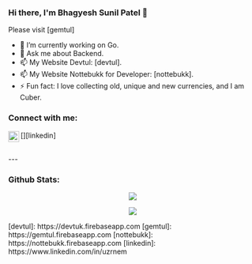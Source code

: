 ### Hi there, I'm Bhagyesh Sunil Patel 👋

<!--
**uzrnem/uzrnem** is a ✨ _special_ ✨ repository because its `README.md` (this file) appears on your GitHub profile.

Here are some ideas to get you started:
-->

Please visit [gemtul]

- 🔭 I’m currently working on Go.
- 💬 Ask me about Backend.
- 📫 My Website Devtul: [devtul].
- 📫 My Website Nottebukk for Developer: [nottebukk].
- ⚡ Fun fact: I love collecting old, unique and new currencies, and I am Cuber.


### Connect with me:

[<img align="left" alt="codeSTACKr | LinkedIn" width="22px" src="https://cdn.jsdelivr.net/npm/simple-icons@v3/icons/linkedin.svg" />][linkedin]
<!-- [<img align="left" alt="codeSTACKr | Instagram" width="22px" src="https://cdn.jsdelivr.net/npm/simple-icons@v3/icons/instagram.svg" />][instagram] -->

<br />
---

### Github Stats:
<p align="center">
  <img src="https://github-readme-stats.vercel.app/api?username=uzrnem&bg_color=30,19c9fa,1977fa&title_color=fff&text_color=fff&icon_color=023047&show_icons=true">
</p>
<p align="center">
<img src="https://github-readme-stats.codestackr.vercel.app/api?username=uzrnem&show_icons=true" />
</p>
[devtul]: https://devtuk.firebaseapp.com
[gemtul]: https://gemtul.firebaseapp.com
[nottebukk]: https://nottebukk.firebaseapp.com
[linkedin]: https://www.linkedin.com/in/uzrnem
